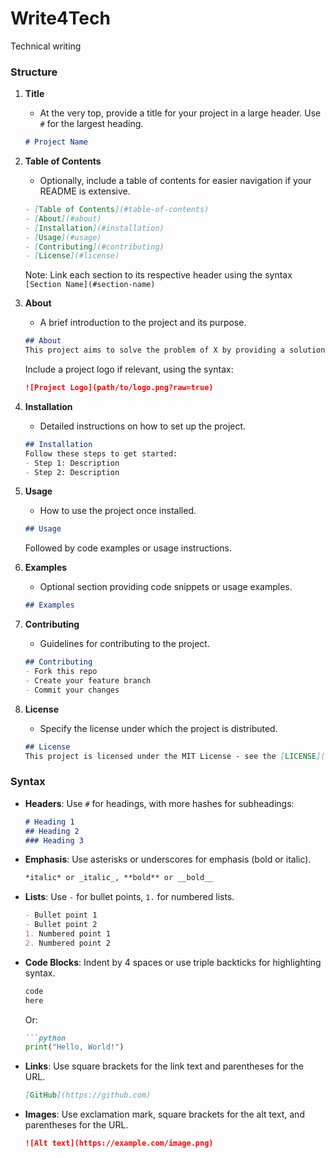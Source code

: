 # Write4Tech
Technical writing

### Structure

1. **Title**
   - At the very top, provide a title for your project in a large header. Use `#` for the largest heading.
   ```markdown
   # Project Name
   ```

2. **Table of Contents**
   - Optionally, include a table of contents for easier navigation if your README is extensive.
   ```markdown
   - [Table of Contents](#table-of-contents)
   - [About](#about)
   - [Installation](#installation)
   - [Usage](#usage)
   - [Contributing](#contributing)
   - [License](#license)
   ```

   Note: Link each section to its respective header using the syntax `[Section Name](#section-name)`

3. **About**
   - A brief introduction to the project and its purpose.
   ```markdown
   ## About
   This project aims to solve the problem of X by providing a solution Y.
   ```

   Include a project logo if relevant, using the syntax:
   ```markdown
   ![Project Logo](path/to/logo.png?raw=true)
   ```

4. **Installation**
   - Detailed instructions on how to set up the project.
   ```markdown
   ## Installation
   Follow these steps to get started:
   - Step 1: Description
   - Step 2: Description
   ```

5. **Usage**
   - How to use the project once installed.
   ```markdown
   ## Usage
   ```
   Followed by code examples or usage instructions.

6. **Examples**
   - Optional section providing code snippets or usage examples.
   ```markdown
   ## Examples
   ```

7. **Contributing**
   - Guidelines for contributing to the project.
   ```markdown
   ## Contributing
   - Fork this repo
   - Create your feature branch
   - Commit your changes
   ```

8. **License**
   - Specify the license under which the project is distributed.
   ```markdown
   ## License
   This project is licensed under the MIT License - see the [LICENSE](LICENSE) file for details.
   ```
   
### Syntax

- **Headers**: Use `#` for headings, with more hashes for subheadings:
  ```markdown
  # Heading 1
  ## Heading 2
  ### Heading 3
  ```

- **Emphasis**: Use asterisks or underscores for emphasis (bold or italic).
  ```markdown
  *italic* or _italic_, **bold** or __bold__
  ```

- **Lists**: Use `-` for bullet points, `1.` for numbered lists.
  ```markdown
  - Bullet point 1
  - Bullet point 2
  1. Numbered point 1
  2. Numbered point 2
  ```

- **Code Blocks**: Indent by 4 spaces or use triple backticks for highlighting syntax.
  ```markdown
  code
  here
  ```

  Or:

  ```markdown
  ```python
  print("Hello, World!")
  ```

- **Links**: Use square brackets for the link text and parentheses for the URL.
  ```markdown
  [GitHub](https://github.com)
  ```

- **Images**: Use exclamation mark, square brackets for the alt text, and parentheses for the URL.
  ```markdown
  ![Alt text](https://example.com/image.png)
  ```
